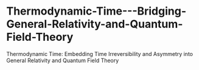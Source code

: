 # Thermodynamic-Time---Bridging-General-Relativity-and-Quantum-Field-Theory
Thermodynamic Time: Embedding Time Irreversibility and Asymmetry into General Relativity and Quantum Field Theory

